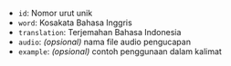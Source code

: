 <script>
[
  {
    "id": 1,
    "word": "cat",
    "translation": "kucing",
    "audio": "cat.mp3",
    "example": "The cat sleeps on the bed."
  },
  ...
]
</script>

- `id`: Nomor urut unik
- `word`: Kosakata Bahasa Inggris
- `translation`: Terjemahan Bahasa Indonesia
- `audio`: *(opsional)* nama file audio pengucapan
- `example`: *(opsional)* contoh penggunaan dalam kalimat

